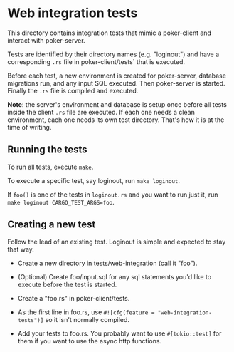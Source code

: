 # Web integration tests

This directory contains integration tests that mimic a poker-client and
interact with poker-server.

Tests are identified by their directory names (e.g. "loginout") and have a
corresponding `.rs` file in poker-client/tests` that is executed.

Before each test, a new environment is created for poker-server, database
migrations run, and any input SQL executed. Then poker-server is started.
Finally the `.rs` file is compiled and executed.

**Note**: the server's environment and database is setup once before all tests
inside the client `.rs` file are executed. If each one needs a clean
environment, each one needs its own test directory. That's how it is at the
time of writing.

## Running the tests

To run all tests, execute `make`.

To execute a specific test, say loginout, run `make loginout`.

If `foo()` is one of the tests in `loginout.rs` and you want to run just it,
run `make loginout CARGO_TEST_ARGS=foo`.

## Creating a new test

Follow the lead of an existing test. Loginout is simple and expected to stay
that way.

- Create a new directory in tests/web-integration (call it "foo").

- (Optional) Create foo/input.sql for any sql statements you'd like to execute
  before the test is started.

- Create a "foo.rs" in poker-client/tests.

- As the first line in foo.rs, use `#![cfg(feature = "web-integration-tests")]`
  so it isn't normally compiled.

- Add your tests to foo.rs. You probably want to use `#[tokio::test]` for them
  if you want to use the async http functions.
